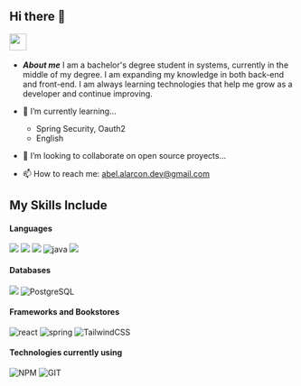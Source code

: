 ## Hi there 👋

<img src="https://media.giphy.com/media/ObNTw8Uzwy6KQ/giphy.gif" width="30px">&nbsp;
- ***About me***
I am a bachelor's degree student in systems, currently in the middle of my degree.
I am expanding my knowledge in both back-end and front-end. 
I am always learning technologies that help me grow as a developer and continue improving.

- 🌱 I’m currently learning...
  - Spring Security, Oauth2
  - English
- 👯 I’m looking to collaborate on open source proyects...
- 📫 How to reach me: <a href="abel.alarcon.dev@gmail.com">abel.alarcon.dev@gmail.com</a>

## My Skills Include

<h4> Languages </h4>
<span> 
  <img src="https://img.shields.io/badge/HTML5-E34F26?style=for-the-badge&logo=html5&logoColor=white">
  <img src="https://img.shields.io/badge/CSS3-1572B6?style=for-the-badge&logo=css3&logoColor=white">
  <img src="https://img.shields.io/badge/JavaScript-F7DF1E?style=for-the-badge&logo=javascript&logoColor=black">
  <img  alt="java" src ="https://img.shields.io/badge/Java-ED8B00?style=for-the-badge&logo=java&logoColor=white"/>
  <img src= "https://img.shields.io/badge/Typescript-%23007ACC.svg?style=for-the-badge&logo=typescript&logoColor=white">
</span>

<h4> Databases </h4>
<span>
  <img src="https://img.shields.io/badge/MySQL-00000F?style=for-the-badge&logo=mysql&logoColor=white">
  <img src="https://img.shields.io/badge/PostgreSQL-316192?style=for-the-badge&logo=postgresql&logoColor=white" alt="PostgreSQL">
</span>

<h4> Frameworks and Bookstores </h4>
<span>
  <img alt="react" src = "https://img.shields.io/badge/react-%2320232a.svg?style=for-the-badge&logo=react&logoColor=%2361DAFB"/>
  <img  alt="spring" src ="https://img.shields.io/badge/Spring-6DB33F?style=for-the-badge&logo=spring&logoColor=white"/>
  <img alt="TailwindCSS" src="https://img.shields.io/badge/tailwindcss-%2338B2AC.svg?style=for-the-badge&logo=tailwind-css&logoColor=white">
</span>

<h4>Technologies currently using</h4>
<span>
  <img alt="NPM" src="https://img.shields.io/badge/NPM-%23CB3837.svg?style=for-the-badge&logo=npm&logoColor=white">
  <img alt="GIT" src="https://img.shields.io/badge/Git-F05032?style=for-the-badge&logo=git&logoColor=white">
</span>


